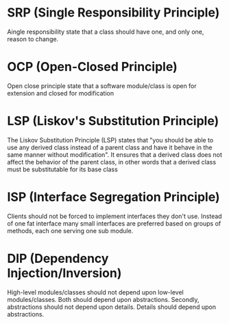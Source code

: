 # SRP (Single Responsibility Principle)
Aingle responsibility state that a class should have one, and only one, reason to change.
     
# OCP (Open-Closed Principle)
Open close principle state that a software module/class is open for extension and closed for modification
      
# LSP (Liskov's Substitution Principle)
The Liskov Substitution Principle (LSP) states that "you should be able to use any derived class instead of a parent class and have it 
behave in the same manner without modification". It ensures that a derived class does not affect the behavior of the parent class, 
in other words that a derived class must be substitutable for its base class

# ISP (Interface Segregation Principle)
Clients should not be forced to implement interfaces they don't use. Instead of one fat interface many small interfaces are preferred 
based on groups of methods, each one serving one sub module.

# DIP (Dependency Injection/Inversion)
High-level modules/classes should not depend upon low-level modules/classes. Both should depend upon abstractions. Secondly, 
abstractions should not depend upon details. Details should depend upon abstractions.
